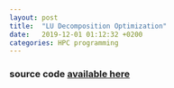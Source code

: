 ```yaml
---
layout: post
title:  "LU Decomposition Optimization"
date:   2019-12-01 01:12:32 +0200
categories: HPC programming
---
```




### source code <a href="https://github.com/eemorsi/LU-decom-opt"> available here </a>
